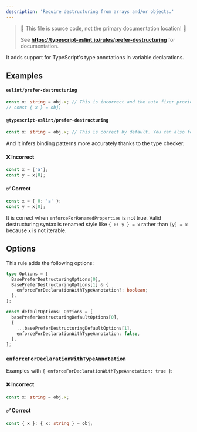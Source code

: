 ```yaml
---
description: 'Require destructuring from arrays and/or objects.'
---
```


> 🛑 This file is source code, not the primary documentation location! 🛑
>
> See **https://typescript-eslint.io/rules/prefer-destructuring** for documentation.

It adds support for TypeScript's type annotations in variable declarations.

## Examples

<!--tabs-->

#### `eslint/prefer-destructuring`

```ts
const x: string = obj.x; // This is incorrect and the auto fixer provides following untyped fix.
// const { x } = obj;
```

#### `@typescript-eslint/prefer-destructuring`

```ts
const x: string = obj.x; // This is correct by default. You can also forbid this by an option.
```

<!--/tabs-->

And it infers binding patterns more accurately thanks to the type checker.

<!--tabs-->

#### ❌ Incorrect

```ts
const x = ['a'];
const y = x[0];
```

#### ✅ Correct

```ts
const x = { 0: 'a' };
const y = x[0];
```

It is correct when `enforceForRenamedProperties` is not true.
Valid destructuring syntax is renamed style like `{ 0: y } = x` rather than `[y] = x` because `x` is not iterable.

<!--/tabs-->

## Options

This rule adds the following options:

```ts
type Options = [
  BasePreferDestructuringOptions[0],
  BasePreferDestructuringOptions[1] & {
    enforceForDeclarationWithTypeAnnotation?: boolean;
  },
];

const defaultOptions: Options = [
  basePreferDestructuringDefaultOptions[0],
  {
    ...basePreferDestructuringDefaultOptions[1],
    enforceForDeclarationWithTypeAnnotation: false,
  },
];
```

### `enforceForDeclarationWithTypeAnnotation`

<!-- insert option description -->

Examples with `{ enforceForDeclarationWithTypeAnnotation: true }`:

<!--tabs-->

#### ❌ Incorrect

```ts option='{ "object": true }, { "enforceForDeclarationWithTypeAnnotation": true }'
const x: string = obj.x;
```

#### ✅ Correct

```ts option='{ "object": true }, { "enforceForDeclarationWithTypeAnnotation": true }'
const { x }: { x: string } = obj;
```

<!--/tabs-->

